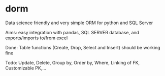 # dorm
Data science friendly and very simple ORM for python and SQL Server

Aims: easy integration with pandas, SQL SERVER database, and exports/imports to/from excel

Done:
Table functions (Create, Drop, Select and Insert) should be working fine

Todo:
Update, Delete, Group by, Order by, Where, Linking of FK, Customizable PK,...
